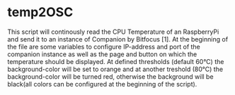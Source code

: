 # temp2OSC
This script will continously read the CPU Temperature of an RaspberryPi and send it to an instance of Companion by Bitfocus [1]. At the beginning of the file are some variables to configure IP-address and port of the companion instance as well as the page and button on which the temperature should be displayed. At defined thresholds (default 60°C) the background-color will be set to orange and at another treshold (80°C) the background-color will be turned red, otherwise the background will be black(all colors can be configured at the beginning of the script).
